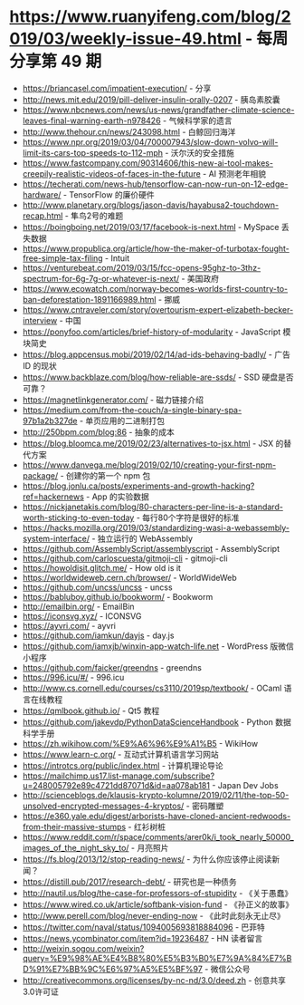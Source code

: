 # https://www.ruanyifeng.com/blog/2019/03/weekly-issue-49.html - 每周分享第 49 期

- https://briancasel.com/impatient-execution/ - 分享
- http://news.mit.edu/2019/pill-deliver-insulin-orally-0207 - 胰岛素胶囊
- https://www.nbcnews.com/news/us-news/grandfather-climate-science-leaves-final-warning-earth-n978426 - 气候科学家的遗言
- http://www.thehour.cn/news/243098.html - 白鲸回归海洋
- https://www.npr.org/2019/03/04/700007943/slow-down-volvo-will-limit-its-cars-top-speeds-to-112-mph - 沃尔沃的安全措施
- https://www.fastcompany.com/90314606/this-new-ai-tool-makes-creepily-realistic-videos-of-faces-in-the-future - AI 预测老年相貌
- https://techerati.com/news-hub/tensorflow-can-now-run-on-12-edge-hardware/ - TensorFlow 的廉价硬件
- http://www.planetary.org/blogs/jason-davis/hayabusa2-touchdown-recap.html - 隼鸟2号的难题
- https://boingboing.net/2019/03/17/facebook-is-next.html - MySpace 丢失数据
- https://www.propublica.org/article/how-the-maker-of-turbotax-fought-free-simple-tax-filing - Intuit
- https://venturebeat.com/2019/03/15/fcc-opens-95ghz-to-3thz-spectrum-for-6g-7g-or-whatever-is-next/ - 美国政府
- https://www.ecowatch.com/norway-becomes-worlds-first-country-to-ban-deforestation-1891166989.html - 挪威
- https://www.cntraveler.com/story/overtourism-expert-elizabeth-becker-interview - 中国
- https://ponyfoo.com/articles/brief-history-of-modularity - JavaScript 模块简史
- https://blog.appcensus.mobi/2019/02/14/ad-ids-behaving-badly/ - 广告 ID 的现状
- https://www.backblaze.com/blog/how-reliable-are-ssds/ - SSD 硬盘是否可靠？
- https://magnetlinkgenerator.com/ - 磁力链接介绍
- https://medium.com/from-the-couch/a-single-binary-spa-97b1a2b327de - 单页应用的二进制打包
- http://250bpm.com/blog:86 - 抽象的成本
- https://blog.bloomca.me/2019/02/23/alternatives-to-jsx.html - JSX 的替代方案
- https://www.danvega.me/blog/2019/02/10/creating-your-first-npm-package/ - 创建你的第一个 npm 包
- https://blog.jonlu.ca/posts/experiments-and-growth-hacking?ref=hackernews - App 的实验数据
- https://nickjanetakis.com/blog/80-characters-per-line-is-a-standard-worth-sticking-to-even-today - 每行80个字符是很好的标准
- https://hacks.mozilla.org/2019/03/standardizing-wasi-a-webassembly-system-interface/ - 独立运行的 WebAssembly
- https://github.com/AssemblyScript/assemblyscript - AssemblyScript
- https://github.com/carloscuesta/gitmoji-cli - gitmoji-cli
- https://howoldisit.glitch.me/ - How old is it
- https://worldwideweb.cern.ch/browser/ - WorldWideWeb
- https://github.com/uncss/uncss - uncss
- https://babluboy.github.io/bookworm/ - Bookworm
- http://emailbin.org/ - EmailBin
- https://iconsvg.xyz/ - ICONSVG
- https://ayvri.com/ - ayvri
- https://github.com/iamkun/dayjs - day.js
- https://github.com/iamxjb/winxin-app-watch-life.net - WordPress 版微信小程序
- https://github.com/faicker/greendns - greendns
- https://996.icu/#/ - 996.icu
- http://www.cs.cornell.edu/courses/cs3110/2019sp/textbook/ - OCaml 语言在线教程
- https://qmlbook.github.io/ - Qt5 教程
- https://github.com/jakevdp/PythonDataScienceHandbook - Python 数据科学手册
- https://zh.wikihow.com/%E9%A6%96%E9%A1%B5 - WikiHow
- https://www.learn-c.org/ - 互动式计算机语言学习网站
- https://introtcs.org/public/index.html - 计算机理论导论
- https://mailchimp.us17.list-manage.com/subscribe?u=248005792e89c4721dd87071d&id=aa078ab181 - Japan Dev Jobs
- http://scienceblogs.de/klausis-krypto-kolumne/2019/02/11/the-top-50-unsolved-encrypted-messages-4-kryptos/ - 密码雕塑
- https://e360.yale.edu/digest/arborists-have-cloned-ancient-redwoods-from-their-massive-stumps - 红衫树桩
- https://www.reddit.com/r/space/comments/arer0k/i_took_nearly_50000_images_of_the_night_sky_to/ - 月亮照片
- https://fs.blog/2013/12/stop-reading-news/ - 为什么你应该停止阅读新闻？
- https://distill.pub/2017/research-debt/ - 研究也是一种债务
- http://nautil.us/blog/the-case-for-professors-of-stupidity - 《关于愚蠢》
- https://www.wired.co.uk/article/softbank-vision-fund - 《孙正义的故事》
- http://www.perell.com/blog/never-ending-now - 《此时此刻永无止尽》
- https://twitter.com/naval/status/1094005693818884096 - 巴菲特
- https://news.ycombinator.com/item?id=19236487 - HN 读者留言
- http://weixin.sogou.com/weixin?query=%E9%98%AE%E4%B8%80%E5%B3%B0%E7%9A%84%E7%BD%91%E7%BB%9C%E6%97%A5%E5%BF%97 - 微信公众号
- http://creativecommons.org/licenses/by-nc-nd/3.0/deed.zh - 创意共享3.0许可证